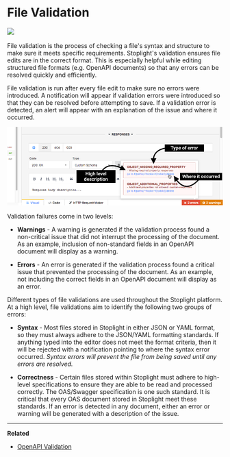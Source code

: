 # File Validation

![](../../assets/gifs/file-validation-OpenAPI-spec.gif)

File validation is the process of checking a file's syntax and structure to make sure it meets specific requirements. Stoplight's validation ensures file edits are in the correct format. This is especially helpful while editing structured file formats (e.g. OpenAPI documents) so that any errors can be resolved quickly and efficiently.

File validation is run after every file edit to make sure no errors were introduced. A notification will appear if validation errors were introduced so that they can be resolved before attempting to save. If a validation error is detected, an alert will appear with an explanation of the issue and where it occurred.

![](../../assets/images/file-validation-error-overview.png)

Validation failures come in two levels:

* __Warnings__ - A warning is generated if the validation process found a non-critical issue that did not interrupt the processing of the document. As an example, inclusion of non-standard fields in an OpenAPI document will display as a warning.

* __Errors__ - An error is generated if the validation process found a critical issue that prevented the processing of the document. As an example, not including the correct fields in an OpenAPI document will display as an error.

Different types of file validations are used throughout the Stoplight platform. At a high level, file validations aim to identify the following two groups of errors:

* __Syntax__ - Most files stored in Stoplight in either JSON or YAML format, so they must always adhere to the JSON/YAML formatting standards. If anything typed into the editor does not meet the format criteria, then it will be rejected with a notification pointing to where the syntax error occurred. _Syntax errors will prevent the file from being saved until any errors are resolved._

* __Correctness__ - Certain files stored within Stoplight must adhere to high-level specifications to ensure they are able to be read and processed correctly. The OAS/Swagger specification is one such standard. It is critical that every OAS document stored in Stoplight meet these standards. If an error is detected in any document, either an error or warning will be generated with a description of the issue.

***

**Related**

* [OpenAPI Validation](../modeling/openapi-validation.md)
